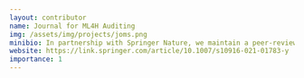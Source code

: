 ```yaml
---
layout: contributor
name: Journal for ML4H Auditing
img: /assets/img/projects/joms.png
minibio: In partnership with Springer Nature, we maintain a peer-reviewed venue for deliberation on the methods, processes and tools needed to manage the particular risks of ML4H systems. Learn more [here](https://link.springer.com/article/10.1007/s10916-021-01783-y) and [here](https://static-content.springer.com/esm/art%3A10.1007%2Fs10916-021-01783-y/MediaObjects/10916_2021_1783_MOESM1_ESM.pdf).
website: https://link.springer.com/article/10.1007/s10916-021-01783-y
importance: 1
---
```

